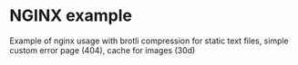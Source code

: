 # NGINX example

Example of nginx usage with brotli compression for static text files, simple custom error page (404), cache for images (30d)
